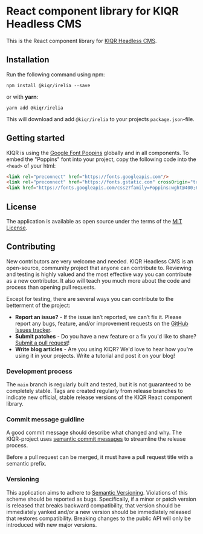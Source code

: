 React component library for KIQR Headless CMS
=============================================

This is the React component library for [KIQR Headless CMS](https://kiqr.dev).

Installation
------------

Run the following command using npm:

```console
npm install @kiqr/irelia --save
```

or with **yarn**:

```console
yarn add @kiqr/irelia
```

This will download and add `@kiqr/irelia` to your projects `package.json`-file.

Getting started
---------------

KIQR is using the [Google Font Poppins](https://fonts.google.com/specimen/Poppins) globally and in all components. To embed the "Poppins" font into your project, copy the following code into the ```<head>``` of your html:

```html
<link rel="preconnect" href="https://fonts.googleapis.com"/>
<link rel="preconnect" href="https://fonts.gstatic.com" crossOrigin="true"/>
<link href="https://fonts.googleapis.com/css2?family=Poppins:wght@400;600;700&amp;display=swap" rel="stylesheet"/>
```

License
-------

The application is available as open source under the terms of the [MIT License](https://opensource.org/licenses/MIT).

Contributing
------------

New contributors are very welcome and needed. KIQR Headless CMS is an open-source, community project that anyone can contribute to. Reviewing and testing is highly valued and the most effective way you can contribute as a new contributor. It also will teach you much more about the code and process than opening pull requests.

Except for testing, there are several ways you can contribute to the betterment of the project:

- **Report an issue?** - If the issue isn’t reported, we can’t fix it. Please report any bugs, feature, and/or improvement requests on the [GitHub Issues tracker](https://github.com/kiqr/cli/issues).
- **Submit patches** - Do you have a new feature or a fix you'd like to share? [Submit a pull request](https://github.com/kiqr/cli/pulls)!
- **Write blog articles** - Are you using KIQR? We'd love to hear how you're using it in your projects. Write a tutorial and post it on your blog!

### Development process

The `main` branch is regularly built and tested, but it is not guaranteed to be completely stable. Tags are created regularly from release branches to indicate new official, stable release versions of the KIQR React component library.

### Commit message guidline

A good commit message should describe what changed and why. The KIQR-project uses [semantic commit messages](https://www.conventionalcommits.org/en/v1.0.0/) to streamline the release process.

Before a pull request can be merged, it must have a pull request title with a semantic prefix.

### Versioning

This application aims to adhere to [Semantic Versioning](http://semver.org/). Violations
of this scheme should be reported as bugs. Specifically, if a minor or patch
version is released that breaks backward compatibility, that version should be
immediately yanked and/or a new version should be immediately released that
restores compatibility. Breaking changes to the public API will only be
introduced with new major versions.
